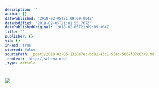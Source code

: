 ```yaml
---
description: ''
author: []
datePublished: '2018-02-05T21:09:09.004Z'
dateModified: '2018-02-05T21:01:55.767Z'
datePublishedOriginal: '2018-02-05T21:09:09.004Z'
title: ''
publisher: {}
via: {}
inFeed: true
starred: false
sourcePath: _posts/2018-02-05-1328e7ec-bc82-43c1-96ad-5867f87c0c49.md
_context: 'http://schema.org'
_type: Article

---
```

![](https://the-grid-user-content.s3-us-west-2.amazonaws.com/4041e55b-00fc-430a-981a-a9de7f75d824.jpg)